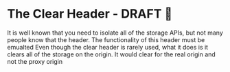 # The Clear Header - DRAFT 📝

It is well known that you need to isolate all of the storage APIs, but not many people know that the header. The functionality of this header must be emualted Even though the clear header is rarely used, what it does is it clears all of the storage on the origin. It would clear for the real origin and not the proxy origin
